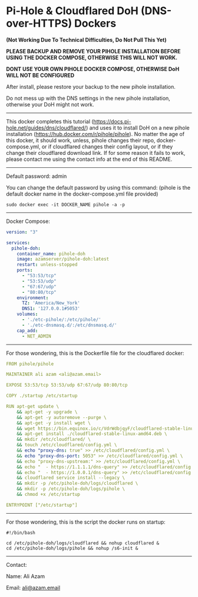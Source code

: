 **Pi-Hole & Cloudflared DoH (DNS-over-HTTPS) Dockers**
=============
**(Not Working Due To Technical Difficulties, Do Not Pull This Yet)**

**PLEASE BACKUP AND REMOVE YOUR PIHOLE INSTALLATION BEFORE USING THE DOCKER COMPOSE, OTHERWISE THIS WILL NOT WORK.**

**DONT USE YOUR OWN PIHOLE DOCKER COMPOSE, OTHERWISE DoH WILL NOT BE CONFIGURED**

After install, please restore your backup to the new pihole installation.

Do not mess up with the DNS settings in the new pihole installation, otherwise your DoH might not work.
___
This docker completes this tutorial (https://docs.pi-hole.net/guides/dns/cloudflared/) and uses it to install DoH on a new pihole installation (https://hub.docker.com/r/pihole/pihole). No matter the age of this docker, it should work, unless, pihole changes their repo, docker-compose.yml, or if cloudflared changes their config layout, or if they change their cloudflared download link. If for some reason it fails to work, please contact me using the contact info at the end of this README. 
___
Default password: admin

You can change the default password by using this command: (pihole is the default docker name in the docker-compose.yml file provided)
```command
sudo docker exec -it DOCKER_NAME pihole -a -p
```
___
Docker Compose:
```yml
version: "3"

services:
  pihole-doh:
    container_name: pihole-doh
    image: azamserver/pihole-doh:latest
    restart: unless-stopped
    ports:
      - "53:53/tcp"
      - "53:53/udp"
      - "67:67/udp"
      - "80:80/tcp"
    environment:
      TZ: 'America/New_York'
      DNS1: '127.0.0.1#5053'
    volumes:
      - './etc-pihole/:/etc/pihole/'
      - './etc-dnsmasq.d/:/etc/dnsmasq.d/'
    cap_add:
      - NET_ADMIN
```
____
For those wondering, this is the Dockerfile file for the cloudflared docker:
```yml
FROM pihole/pihole

MAINTAINER ali azam <ali@azam.email>

EXPOSE 53:53/tcp 53:53/udp 67:67/udp 80:80/tcp

COPY ./startup /etc/startup

RUN apt-get update \
    && apt-get -y upgrade \
    && apt-get -y autoremove --purge \
    && apt-get -y install wget \
    && wget https://bin.equinox.io/c/VdrWdbjqyF/cloudflared-stable-linux-amd64.deb \
    && apt-get install ./cloudflared-stable-linux-amd64.deb \
    && mkdir /etc/cloudflared/ \
    && touch /etc/cloudflared/config.yml \
    && echo "proxy-dns: true" >> /etc/cloudflared/config.yml \
    && echo "proxy-dns-port: 5053" >> /etc/cloudflared/config.yml \
    && echo "proxy-dns-upstream:" >> /etc/cloudflared/config.yml \
    && echo "  - https://1.1.1.1/dns-query" >> /etc/cloudflared/config.yml \
    && echo "  - https://1.0.0.1/dns-query" >> /etc/cloudflared/config.yml \
    && cloudflared service install --legacy \
    && mkdir -p /etc/pihole-doh/logs/cloudflared \
    && mkdir -p /etc/pihole-doh/logs/pihole \
    && chmod +x /etc/startup

ENTRYPOINT ["/etc/startup"]
```
___
For those wondering, this is the script the docker runs on startup:
```startup
#!/bin/bash

cd /etc/pihole-doh/logs/cloudflared && nohup cloudflared &
cd /etc/pihole-doh/logs/pihole && nohup /s6-init &
```
___

Contact:

Name: Ali Azam

Email: ali@azam.email
